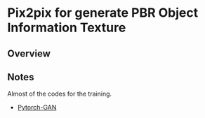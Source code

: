 # Pix2pix for generate PBR Object Information Texture
## Overview

## Notes
Almost of the codes for the training.
- [Pytorch-GAN](https://github.com/eriklindernoren/PyTorch-GAN/)
